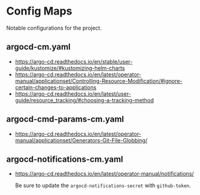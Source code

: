 # Config Maps

Notable configurations for the project.

## argocd-cm.yaml

- <https://argo-cd.readthedocs.io/en/stable/user-guide/kustomize/#kustomizing-helm-charts>
- <https://argo-cd.readthedocs.io/en/latest/operator-manual/applicationset/Controlling-Resource-Modification/#ignore-certain-changes-to-applications>
- <https://argo-cd.readthedocs.io/en/latest/user-guide/resource_tracking/#choosing-a-tracking-method>

## argocd-cmd-params-cm.yaml

- <https://argo-cd.readthedocs.io/en/latest/operator-manual/applicationset/Generators-Git-File-Globbing/>

## argocd-notifications-cm.yaml

- <https://argo-cd.readthedocs.io/en/latest/operator-manual/notifications/>

  Be sure to update the `argocd-notifications-secret` with `github-token`.
